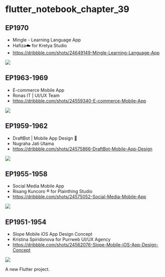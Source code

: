 # flutter_notebook_chapter_39

## EP1970

- Mingle - Learning Language App
- Hafiza☁️ for Kretya Studio
- https://dribbble.com/shots/24649149-Mingle-Learning-Language-App

<img src="https://cdn.dribbble.com/userupload/15708411/file/original-68258d43526d46ed34744099d908a81e.png?resize=1905x1429"/>

## EP1963-1969

- E-commerce Mobile App
- Ronas IT | UI/UX Team
- https://dribbble.com/shots/24559340-E-commerce-Mobile-App

<img src="https://cdn.dribbble.com/userupload/15708411/file/original-68258d43526d46ed34744099d908a81e.png?resize=1905x1429"/>

## EP1959-1962

- DraftBot | Mobile App Design 🤖
- Nugraha Jati Utama
- https://dribbble.com/shots/24575866-DraftBot-Mobile-App-Design

<img src="https://cdn.dribbble.com/userupload/15758428/file/original-d32a2813312bdc86c3d6eb05fb2cc6de.png?resize=1905x1429"/>

## EP1955-1958

- Social Media Mobile App
- Risang Kuncoro ® for Plainthing Studio
- https://dribbble.com/shots/24575052-Social-Media-Mobile-App

<img src="https://cdn.dribbble.com/userupload/15756184/file/original-b4eea39f07ee6a3d78ed6cf70664939e.png?resize=1600x1200"/>


## EP1951-1954

- Slope Mobile iOS App Design Concept
- Kristina Spiridonova for Purrweb UI/UX Agency
- https://dribbble.com/shots/24562076-Slope-Mobile-iOS-App-Design-Concept

<img src="https://cdn.dribbble.com/userupload/15716628/file/original-4cacc017dc5a5e1156a6b08882f516ce.png?resize=1905x1429"/>

A new Flutter project.
